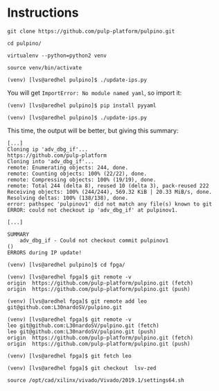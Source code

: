 # Instructions

```
git clone https://github.com/pulp-platform/pulpino.git
```

```
cd pulpino/
```

```
virtualenv --python=python2 venv
```

```
source venv/bin/activate
```

```
(venv) [lvs@aredhel pulpino]$ ./update-ips.py
```

You will get `ImportError: No module named yaml`, so import it:

```
(venv) [lvs@aredhel pulpino]$ pip install pyyaml
```

```
(venv) [lvs@aredhel pulpino]$ ./update-ips.py
```

This time, the output will be better, but giving this summary:

```
[...]
Cloning ip 'adv_dbg_if'...
https://github.com/pulp-platform
Cloning into 'adv_dbg_if'...
remote: Enumerating objects: 244, done.
remote: Counting objects: 100% (22/22), done.
remote: Compressing objects: 100% (19/19), done.
remote: Total 244 (delta 8), reused 10 (delta 3), pack-reused 222
Receiving objects: 100% (244/244), 569.32 KiB | 20.33 MiB/s, done.
Resolving deltas: 100% (138/138), done.
error: pathspec 'pulpinov1' did not match any file(s) known to git
ERROR: could not checkout ip 'adv_dbg_if' at pulpinov1.

[...]

SUMMARY
    adv_dbg_if - Could not checkout commit pulpinov1
()
ERRORS during IP update!
```

```
(venv) [lvs@aredhel pulpino]$ cd fpga/
```

```
(venv) [lvs@aredhel fpga]$ git remote -v
origin	https://github.com/pulp-platform/pulpino.git (fetch)
origin	https://github.com/pulp-platform/pulpino.git (push)
```

```
(venv) [lvs@aredhel fpga]$ git remote add leo git@github.com:L30nardoSV/pulpino.git
```


```
(venv) [lvs@aredhel fpga]$ git remote -v
leo	git@github.com:L30nardoSV/pulpino.git (fetch)
leo	git@github.com:L30nardoSV/pulpino.git (push)
origin	https://github.com/pulp-platform/pulpino.git (fetch)
origin	https://github.com/pulp-platform/pulpino.git (push)
```

```
(venv) [lvs@aredhel fpga]$ git fetch leo
```

```
(venv) [lvs@aredhel fpga]$ git checkout  lsv-zed
```

```
source /opt/cad/xilinx/vivado/Vivado/2019.1/settings64.sh
```







